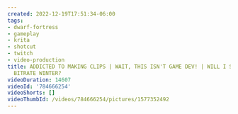```yaml
---
created: 2022-12-19T17:51:34-06:00
tags:
- dwarf-fortress
- gameplay
- krita
- shotcut
- twitch
- video-production
title: ADDICTED TO MAKING CLIPS | WAIT, THIS ISN'T GAME DEV! | WILL I SURVIVE THE
  BITRATE WINTER?
videoDuration: 14607
videoId: '784666254'
videoShorts: []
videoThumbId: /videos/784666254/pictures/1577352492
---
```

